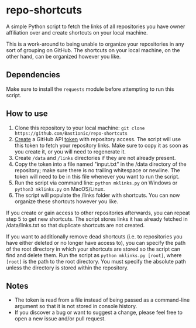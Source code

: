 # repo-shortcuts
A simple Python script to fetch the links of all repositories you have owner affiliation over and create shortcuts on your local machine.

This is a work-around to being unable to organize your repositories in any sort of grouping on GitHub. The shortcuts on your local machine, on the other hand, can be organized however you like.

## Dependencies
Make sure to install the `requests` module before attempting to run this script.

## How to use
1. Clone this repository to your local machine: `git clone https://github.com/Bast1onic/repo-shortcuts`
2. [Create](https://github.com/settings/tokens/new) a GitHub API [token](https://docs.github.com/en/authentication/keeping-your-account-and-data-secure/managing-your-personal-access-tokens) with repository access. The script will use this token to fetch your repository links. Make sure to copy it as soon as you create it, or you will need to regenerate it.
3. Create `/data` and `/links` directories if they are not already present.
4. Copy the token into a file named "input.txt" in the /data directory of the repository; make sure there is no trailing whitespace or newline. The token will need to be in this file whenever you want to run the script.
5. Run the script via command line: `python mklinks.py` on Windows or `python3 mklinks.py` on MacOS/Linux.
6. The script will populate the /links folder with shortcuts. You can now organize these shortcuts however you like.

If you create or gain access to other repositories afterwards, you can repeat step 5 to get new shortcuts. The script stores links it has already fetched in /data/links.txt so that duplicate shortcuts are not created.

If you want to additionally remove dead shortcuts (i.e. to repositories you have either deleted or no longer have access to), you can specify the path of the root directory in which your shortcuts are stored so the script can find and delete them. Run the script as `python mklinks.py [root]`, where `[root]` is the path to the root directory. You must specify the absolute path unless the directory is stored within the repository.

## Notes
* The token is read from a file instead of being passed as a command-line argument so that it is not stored in console history.
* If you discover a bug or want to suggest a change, please feel free to open a new issue and/or pull request.